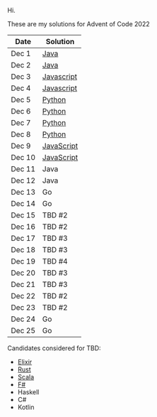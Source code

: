 Hi. 

These are my solutions for Advent of Code 2022

| Date   | Solution                           |
| ------ | ---------------------------------- |
| Dec 1  | [Java](src/twentytwo/one/)         |
| Dec 2  | [Java](src/twentytwo/two/)         |
| Dec 3  | [Javascript](src/twentytwo/three/) |
| Dec 4  | [Javascript](src/twentytwo/four/)  |
| Dec 5  | [Python](src/twentytwo/five/)      |
| Dec 6  | [Python](src/twentytwo/six/)       |
| Dec 7  | [Python](src/twentytwo/seven/)     |
| Dec 8  | [Python](src/twentytwo/eight/)     |
| Dec 9  | [JavaScript](src/twentytwo/nine/)  |
| Dec 10 | [JavaScript](src/twentytwo/ten/)   |
| Dec 11 | Java                               |
| Dec 12 | Java                               |
| Dec 13 | Go                                 |
| Dec 14 | Go                                 |
| Dec 15 | TBD #2                             |
| Dec 16 | TBD #2                             |
| Dec 17 | TBD #3                             |
| Dec 18 | TBD #3                             |
| Dec 19 | TBD #4                             |
| Dec 20 | TBD #3                             |
| Dec 21 | TBD #3                             |
| Dec 22 | TBD #2                             |
| Dec 23 | TBD #2                             |
| Dec 24 | Go                                 |
| Dec 25 | Go                                 |

Candidates considered for TBD:
- [Elixir](https://elixir-lang.org/)
- [Rust](https://www.rust-lang.org/)
- [Scala](https://scala-lang.org/)
- [F#](https://fsharp.org/)
- Haskell
- C#
- Kotlin